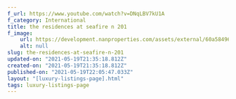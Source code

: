 ```yaml
---
f_url: https://www.youtube.com/watch?v=DNqLBV7kU1A
f_category: International
title: the residences at seafire n 201
f_image:
    url: https://development.nanproperties.com/assets/external/60a58496a1a7d75a2e14bdd8_06.jpeg
    alt: null
slug: the-residences-at-seafire-n-201
updated-on: "2021-05-19T21:35:18.812Z"
created-on: "2021-05-19T21:35:18.812Z"
published-on: "2021-05-19T22:05:47.033Z"
layout: "[luxury-listings-page].html"
tags: luxury-listings-page
---
```

